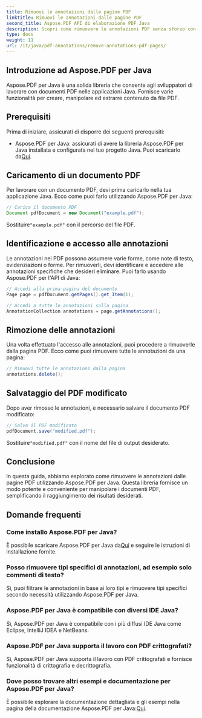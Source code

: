 ```yaml
---
title: Rimuovi le annotazioni dalle pagine PDF
linktitle: Rimuovi le annotazioni dalle pagine PDF
second_title: Aspose.PDF API di elaborazione PDF Java
description: Scopri come rimuovere le annotazioni PDF senza sforzo con Aspose.PDF per Java. Guida passo passo e codice inclusi.
type: docs
weight: 11
url: /it/java/pdf-annotations/remove-annotations-pdf-pages/
---
```


## Introduzione ad Aspose.PDF per Java

Aspose.PDF per Java è una solida libreria che consente agli sviluppatori di lavorare con documenti PDF nelle applicazioni Java. Fornisce varie funzionalità per creare, manipolare ed estrarre contenuto da file PDF.

## Prerequisiti

Prima di iniziare, assicurati di disporre dei seguenti prerequisiti:

-  Aspose.PDF per Java: assicurati di avere la libreria Aspose.PDF per Java installata e configurata nel tuo progetto Java. Puoi scaricarlo da[Qui](https://releases.aspose.com/pdf/java/).

## Caricamento di un documento PDF

Per lavorare con un documento PDF, devi prima caricarlo nella tua applicazione Java. Ecco come puoi farlo utilizzando Aspose.PDF per Java:

```java
// Carica il documento PDF
Document pdfDocument = new Document("example.pdf");
```

 Sostituire`"example.pdf"` con il percorso del file PDF.


## Identificazione e accesso alle annotazioni

Le annotazioni nei PDF possono assumere varie forme, come note di testo, evidenziazioni o forme. Per rimuoverli, devi identificare e accedere alle annotazioni specifiche che desideri eliminare. Puoi farlo usando Aspose.PDF per l'API di Java:

```java
// Accedi alla prima pagina del documento
Page page = pdfDocument.getPages().get_Item(1);

// Accedi a tutte le annotazioni sulla pagina
AnnotationCollection annotations = page.getAnnotations();
```

## Rimozione delle annotazioni

Una volta effettuato l'accesso alle annotazioni, puoi procedere a rimuoverle dalla pagina PDF. Ecco come puoi rimuovere tutte le annotazioni da una pagina:

```java
// Rimuovi tutte le annotazioni dalla pagina
annotations.delete();
```

## Salvataggio del PDF modificato

Dopo aver rimosso le annotazioni, è necessario salvare il documento PDF modificato:

```java
// Salva il PDF modificato
pdfDocument.save("modified.pdf");
```

 Sostituire`"modified.pdf"` con il nome del file di output desiderato.

## Conclusione

In questa guida, abbiamo esplorato come rimuovere le annotazioni dalle pagine PDF utilizzando Aspose.PDF per Java. Questa libreria fornisce un modo potente e conveniente per manipolare i documenti PDF, semplificando il raggiungimento dei risultati desiderati.

## Domande frequenti

### Come installo Aspose.PDF per Java?

 È possibile scaricare Aspose.PDF per Java da[Qui](https://releases.aspose.com/pdf/java/) e seguire le istruzioni di installazione fornite.

### Posso rimuovere tipi specifici di annotazioni, ad esempio solo commenti di testo?

Sì, puoi filtrare le annotazioni in base ai loro tipi e rimuovere tipi specifici secondo necessità utilizzando Aspose.PDF per Java.

### Aspose.PDF per Java è compatibile con diversi IDE Java?

Sì, Aspose.PDF per Java è compatibile con i più diffusi IDE Java come Eclipse, IntelliJ IDEA e NetBeans.

### Aspose.PDF per Java supporta il lavoro con PDF crittografati?

Sì, Aspose.PDF per Java supporta il lavoro con PDF crittografati e fornisce funzionalità di crittografia e decrittografia.

### Dove posso trovare altri esempi e documentazione per Aspose.PDF per Java?

 È possibile esplorare la documentazione dettagliata e gli esempi nella pagina della documentazione Aspose.PDF per Java:[Qui](https://reference.aspose.com/pdf/java/).